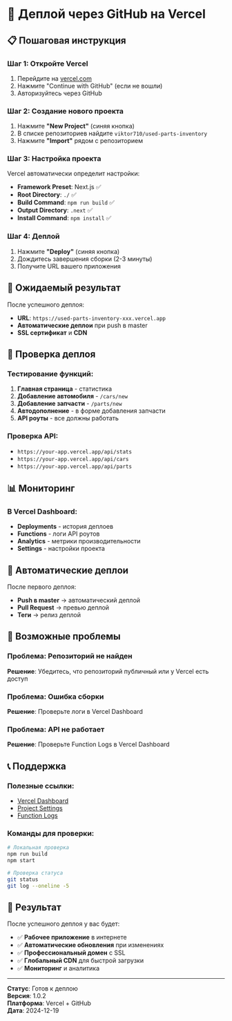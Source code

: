 # 🚀 Деплой через GitHub на Vercel

## 📋 Пошаговая инструкция

### Шаг 1: Откройте Vercel
1. Перейдите на [vercel.com](https://vercel.com)
2. Нажмите "Continue with GitHub" (если не вошли)
3. Авторизуйтесь через GitHub

### Шаг 2: Создание нового проекта
1. Нажмите **"New Project"** (синяя кнопка)
2. В списке репозиториев найдите `viktor710/used-parts-inventory`
3. Нажмите **"Import"** рядом с репозиторием

### Шаг 3: Настройка проекта
Vercel автоматически определит настройки:
- **Framework Preset**: Next.js ✅
- **Root Directory**: `./` ✅
- **Build Command**: `npm run build` ✅
- **Output Directory**: `.next` ✅
- **Install Command**: `npm install` ✅

### Шаг 4: Деплой
1. Нажмите **"Deploy"** (синяя кнопка)
2. Дождитесь завершения сборки (2-3 минуты)
3. Получите URL вашего приложения

## 🎯 Ожидаемый результат

После успешного деплоя:
- **URL**: `https://used-parts-inventory-xxx.vercel.app`
- **Автоматические деплои** при push в master
- **SSL сертификат** и **CDN**

## 🔧 Проверка деплоя

### Тестирование функций:
1. **Главная страница** - статистика
2. **Добавление автомобиля** - `/cars/new`
3. **Добавление запчасти** - `/parts/new`
4. **Автодополнение** - в форме добавления запчасти
5. **API роуты** - все должны работать

### Проверка API:
- `https://your-app.vercel.app/api/stats`
- `https://your-app.vercel.app/api/cars`
- `https://your-app.vercel.app/api/parts`

## 📊 Мониторинг

### В Vercel Dashboard:
- **Deployments** - история деплоев
- **Functions** - логи API роутов
- **Analytics** - метрики производительности
- **Settings** - настройки проекта

## 🔄 Автоматические деплои

После первого деплоя:
- **Push в master** → автоматический деплой
- **Pull Request** → превью деплой
- **Теги** → релиз деплой

## 🚨 Возможные проблемы

### Проблема: Репозиторий не найден
**Решение**: Убедитесь, что репозиторий публичный или у Vercel есть доступ

### Проблема: Ошибка сборки
**Решение**: Проверьте логи в Vercel Dashboard

### Проблема: API не работает
**Решение**: Проверьте Function Logs в Vercel Dashboard

## 📞 Поддержка

### Полезные ссылки:
- [Vercel Dashboard](https://vercel.com/dashboard)
- [Project Settings](https://vercel.com/docs/projects/project-configuration)
- [Function Logs](https://vercel.com/docs/functions/logs)

### Команды для проверки:
```bash
# Локальная проверка
npm run build
npm start

# Проверка статуса
git status
git log --oneline -5
```

## 🎉 Результат

После успешного деплоя у вас будет:
- ✅ **Рабочее приложение** в интернете
- ✅ **Автоматические обновления** при изменениях
- ✅ **Профессиональный домен** с SSL
- ✅ **Глобальный CDN** для быстрой загрузки
- ✅ **Мониторинг** и аналитика

---

**Статус**: Готов к деплою  
**Версия**: 1.0.2  
**Платформа**: Vercel + GitHub  
**Дата**: 2024-12-19
